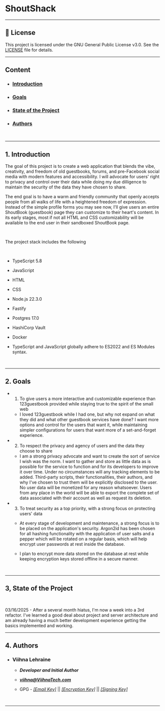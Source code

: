 # ShoutShack

---

## 📜 License

This project is licensed under the GNU General Public License v3.0.
See the [LICENSE](./LICENSE) file for details.

---

## Content

-   ### [Introduction](#1-introduction)
-   ### [Goals](#2-goals)
-   ### [State of the Project](#3-state-of-the-project)
-   ### [Authors](#4.-authors)

<br>

---

## 1. Introduction

The goal of this project is to create a web application that blends the vibe, creativity, and freedom of old guestbooks, forums, and pre-Facebook social media with modern features and accessibility. I will advocate for users' right to privacy and control over their data while doing my due dilligence to maintain the security of the data they have chosen to share.

The end goal is to have a warm and friendly community that openly accepts people from all walks of life with a heightened freedom of expression. Instead of the simple profile forms you may see now, I'll give users an entire ShoutBook (guestbook) page they can customize to their heart's content. In its early stages, most if not all HTML and CSS customizability will be available to the end user in their sandboxed ShoutBook page.

<br>

The project stack includes the following

<br>

-   TypeScript 5.8
-   JavaScript
-   HTML
-   CSS
-   Node.js 22.3.0
-   Fastify
-   Postgres 17.0
-   HashiCorp Vault
-   Docker

-   TypeScript and JavaScript globally adhere to ES2022 and ES Modules syntax.

<br>

---

## 2. Goals

-   1. To give users a more interactive and customizable experience than 123guestbook provided while staying true to the spirit of the small web

    -   I loved 123guestbook while I had one, but why not expand on what they did and what other guestbook services have done? I want more options and control for the users that want it, while maintaining simpler configurations for users that want more of a set-and-forget experience.

-   2. To respect the privacy and agency of users and the data they choose to share

    -   I am a strong privacy advocate and want to create the sort of service I wish was the norm. I want to gather and store as little data as is possible for the service to function and for its developers to improve it over time. Under no circumstances will any tracking elements to be added. Third-party scripts, their functionalities, their authors, and why I've chosen to trust them will be explicitly disclosed to the user. No user data will be monetized for any reason whatsoever. Users from any place in the world will be able to export the complete set of data associated with their account as well as request its deletion.

-   3. To treat security as a top priority, with a strong focus on protecting users' data

    -   At every stage of development and maintenance, a strong focus is to be placed on the application's security. Argon2id has been chosen for all hashing functionality with the application of user salts and a pepper which will be rotated on a regular basis, which will help encrypt user passwords at rest inside the database.

    -   I plan to encrypt more data stored on the database at rest while keeping encryption keys stored offline in a secure manner.

<br>

---

## 3, State of the Project

<br>

03/16/2025 - After a several month hiatus, I'm now a week into a 3rd refactor. I've learned a good deal about project and server architecture and am already having a much better development experience getting the basics implemented and working.
<br>

---

## 4. Authors

-   ### **Viihna Lehraine**

    -   **_Developer and Initial Author_**

    -   **_[viihna@ViihnaTech.com](mailto:viihna@viihnatech.com)_**

    -   GPG - _[[Email Key]](.keys/gpg/viihna@viihnatech.com_email_key.asc)_ || _[[Encryption Key]](.keys/gpg/viihna@viihnatech.com_encryption_key.asc)_ || _[[Signing Key]](.keys/gpg/viihna@viihnatech.com_signing_key.asc)_

<br>

---
